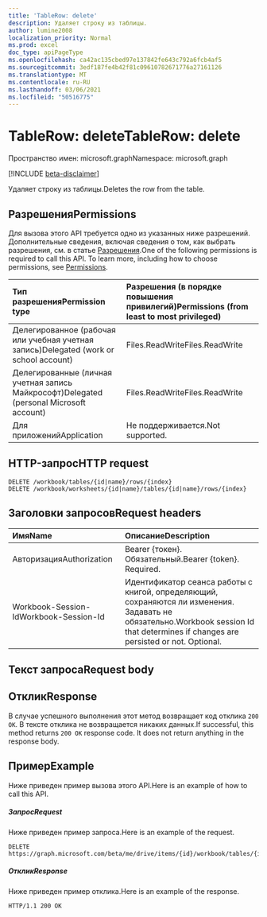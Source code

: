 ```yaml
---
title: 'TableRow: delete'
description: Удаляет строку из таблицы.
author: lumine2008
localization_priority: Normal
ms.prod: excel
doc_type: apiPageType
ms.openlocfilehash: ca42ac135cbed97e137842fe643c792a6fcb4af5
ms.sourcegitcommit: 3edf187fe4b42f81c09610782671776a27161126
ms.translationtype: MT
ms.contentlocale: ru-RU
ms.lasthandoff: 03/06/2021
ms.locfileid: "50516775"
---
```

# <a name="tablerow-delete"></a><span data-ttu-id="81db5-103">TableRow: delete</span><span class="sxs-lookup"><span data-stu-id="81db5-103">TableRow: delete</span></span>

<span data-ttu-id="81db5-104">Пространство имен: microsoft.graph</span><span class="sxs-lookup"><span data-stu-id="81db5-104">Namespace: microsoft.graph</span></span>

[!INCLUDE [beta-disclaimer](../../includes/beta-disclaimer.md)]

<span data-ttu-id="81db5-105">Удаляет строку из таблицы.</span><span class="sxs-lookup"><span data-stu-id="81db5-105">Deletes the row from the table.</span></span>
## <a name="permissions"></a><span data-ttu-id="81db5-106">Разрешения</span><span class="sxs-lookup"><span data-stu-id="81db5-106">Permissions</span></span>
<span data-ttu-id="81db5-p101">Для вызова этого API требуется одно из указанных ниже разрешений. Дополнительные сведения, включая сведения о том, как выбрать разрешения, см. в статье [Разрешения](/graph/permissions-reference).</span><span class="sxs-lookup"><span data-stu-id="81db5-p101">One of the following permissions is required to call this API. To learn more, including how to choose permissions, see [Permissions](/graph/permissions-reference).</span></span>

|<span data-ttu-id="81db5-109">Тип разрешения</span><span class="sxs-lookup"><span data-stu-id="81db5-109">Permission type</span></span>      | <span data-ttu-id="81db5-110">Разрешения (в порядке повышения привилегий)</span><span class="sxs-lookup"><span data-stu-id="81db5-110">Permissions (from least to most privileged)</span></span>              |
|:--------------------|:---------------------------------------------------------|
|<span data-ttu-id="81db5-111">Делегированное (рабочая или учебная учетная запись)</span><span class="sxs-lookup"><span data-stu-id="81db5-111">Delegated (work or school account)</span></span> | <span data-ttu-id="81db5-112">Files.ReadWrite</span><span class="sxs-lookup"><span data-stu-id="81db5-112">Files.ReadWrite</span></span>    |
|<span data-ttu-id="81db5-113">Делегированные (личная учетная запись Майкрософт)</span><span class="sxs-lookup"><span data-stu-id="81db5-113">Delegated (personal Microsoft account)</span></span> | <span data-ttu-id="81db5-114">Files.ReadWrite</span><span class="sxs-lookup"><span data-stu-id="81db5-114">Files.ReadWrite</span></span>    |
|<span data-ttu-id="81db5-115">Для приложений</span><span class="sxs-lookup"><span data-stu-id="81db5-115">Application</span></span> | <span data-ttu-id="81db5-116">Не поддерживается.</span><span class="sxs-lookup"><span data-stu-id="81db5-116">Not supported.</span></span> |

## <a name="http-request"></a><span data-ttu-id="81db5-117">HTTP-запрос</span><span class="sxs-lookup"><span data-stu-id="81db5-117">HTTP request</span></span>
<!-- { "blockType": "ignored" } -->
```http
DELETE /workbook/tables/{id|name}/rows/{index}
DELETE /workbook/worksheets/{id|name}/tables/{id|name}/rows/{index}

```
## <a name="request-headers"></a><span data-ttu-id="81db5-118">Заголовки запросов</span><span class="sxs-lookup"><span data-stu-id="81db5-118">Request headers</span></span>
| <span data-ttu-id="81db5-119">Имя</span><span class="sxs-lookup"><span data-stu-id="81db5-119">Name</span></span>       | <span data-ttu-id="81db5-120">Описание</span><span class="sxs-lookup"><span data-stu-id="81db5-120">Description</span></span>|
|:---------------|:----------|
| <span data-ttu-id="81db5-121">Авторизация</span><span class="sxs-lookup"><span data-stu-id="81db5-121">Authorization</span></span>  | <span data-ttu-id="81db5-p102">Bearer {токен}. Обязательный.</span><span class="sxs-lookup"><span data-stu-id="81db5-p102">Bearer {token}. Required.</span></span> |
| <span data-ttu-id="81db5-124">Workbook-Session-Id</span><span class="sxs-lookup"><span data-stu-id="81db5-124">Workbook-Session-Id</span></span>  | <span data-ttu-id="81db5-p103">Идентификатор сеанса работы с книгой, определяющий, сохраняются ли изменения. Задавать не обязательно.</span><span class="sxs-lookup"><span data-stu-id="81db5-p103">Workbook session Id that determines if changes are persisted or not. Optional.</span></span>|

## <a name="request-body"></a><span data-ttu-id="81db5-127">Текст запроса</span><span class="sxs-lookup"><span data-stu-id="81db5-127">Request body</span></span>

## <a name="response"></a><span data-ttu-id="81db5-128">Отклик</span><span class="sxs-lookup"><span data-stu-id="81db5-128">Response</span></span>

<span data-ttu-id="81db5-p104">В случае успешного выполнения этот метод возвращает код отклика `200 OK`. В тексте отклика не возвращается никаких данных.</span><span class="sxs-lookup"><span data-stu-id="81db5-p104">If successful, this method returns `200 OK` response code. It does not return anything in the response body.</span></span>

## <a name="example"></a><span data-ttu-id="81db5-131">Пример</span><span class="sxs-lookup"><span data-stu-id="81db5-131">Example</span></span>
<span data-ttu-id="81db5-132">Ниже приведен пример вызова этого API.</span><span class="sxs-lookup"><span data-stu-id="81db5-132">Here is an example of how to call this API.</span></span>
##### <a name="request"></a><span data-ttu-id="81db5-133">Запрос</span><span class="sxs-lookup"><span data-stu-id="81db5-133">Request</span></span>
<span data-ttu-id="81db5-134">Ниже приведен пример запроса.</span><span class="sxs-lookup"><span data-stu-id="81db5-134">Here is an example of the request.</span></span>
<!-- {
  "blockType": "request",
  "name": "tablerow_delete"
}-->
```http
DELETE https://graph.microsoft.com/beta/me/drive/items/{id}/workbook/tables/{id|name}/rows/{index}
```

##### <a name="response"></a><span data-ttu-id="81db5-135">Отклик</span><span class="sxs-lookup"><span data-stu-id="81db5-135">Response</span></span>
<span data-ttu-id="81db5-136">Ниже приведен пример отклика.</span><span class="sxs-lookup"><span data-stu-id="81db5-136">Here is an example of the response.</span></span> 
<!-- {
  "blockType": "response",
  "truncated": true,
  "@odata.type": "microsoft.graph.none"
} -->
```http
HTTP/1.1 200 OK
```

<!-- uuid: 8fcb5dbc-d5aa-4681-8e31-b001d5168d79
2015-10-25 14:57:30 UTC -->
<!--
{
  "type": "#page.annotation",
  "description": "TableRow: delete",
  "keywords": "",
  "section": "documentation",
  "tocPath": "",
  "suppressions": []
}
-->


